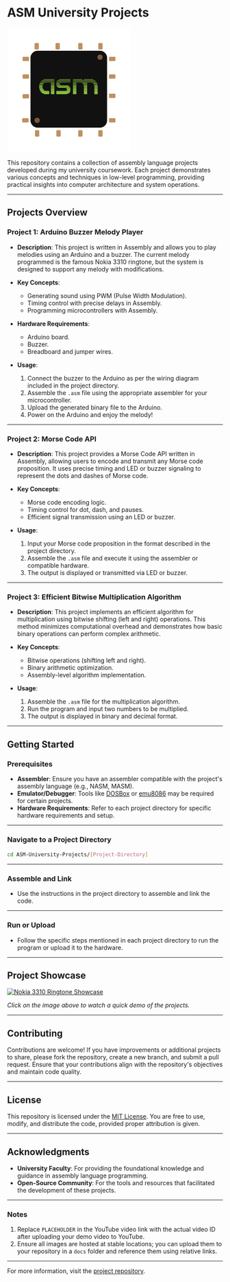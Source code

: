 # ASM University Projects

![Assembly Language](https://raw.githubusercontent.com/github/explore/main/topics/assembly/assembly.png)

This repository contains a collection of assembly language projects developed during my university coursework. Each project demonstrates various concepts and techniques in low-level programming, providing practical insights into computer architecture and system operations.

---

## Projects Overview

### Project 1: Arduino Buzzer Melody Player

- **Description**: 
  This project is written in Assembly and allows you to play melodies using an Arduino and a buzzer. The current melody programmed is the famous Nokia 3310 ringtone, but the system is designed to support any melody with modifications.
  
- **Key Concepts**:
  - Generating sound using PWM (Pulse Width Modulation).
  - Timing control with precise delays in Assembly.
  - Programming microcontrollers with Assembly.
  
- **Hardware Requirements**:
  - Arduino board.
  - Buzzer.
  - Breadboard and jumper wires.
  
- **Usage**:
  1. Connect the buzzer to the Arduino as per the wiring diagram included in the project directory.
  2. Assemble the `.asm` file using the appropriate assembler for your microcontroller.
  3. Upload the generated binary file to the Arduino.
  4. Power on the Arduino and enjoy the melody!

---

### Project 2: Morse Code API

- **Description**: 
  This project provides a Morse Code API written in Assembly, allowing users to encode and transmit any Morse code proposition. It uses precise timing and LED or buzzer signaling to represent the dots and dashes of Morse code.

- **Key Concepts**:
  - Morse code encoding logic.
  - Timing control for dot, dash, and pauses.
  - Efficient signal transmission using an LED or buzzer.
  
- **Usage**:
  1. Input your Morse code proposition in the format described in the project directory.
  2. Assemble the `.asm` file and execute it using the assembler or compatible hardware.
  3. The output is displayed or transmitted via LED or buzzer.

---

### Project 3: Efficient Bitwise Multiplication Algorithm

- **Description**: 
  This project implements an efficient algorithm for multiplication using bitwise shifting (left and right) operations. This method minimizes computational overhead and demonstrates how basic binary operations can perform complex arithmetic.

- **Key Concepts**:
  - Bitwise operations (shifting left and right).
  - Binary arithmetic optimization.
  - Assembly-level algorithm implementation.

- **Usage**:
  1. Assemble the `.asm` file for the multiplication algorithm.
  2. Run the program and input two numbers to be multiplied.
  3. The output is displayed in binary and decimal format.

---

## Getting Started

### Prerequisites

- **Assembler**: Ensure you have an assembler compatible with the project's assembly language (e.g., NASM, MASM).
- **Emulator/Debugger**: Tools like [DOSBox](https://www.dosbox.com/) or [emu8086](http://www.emu8086.com/) may be required for certain projects.
- **Hardware Requirements**: Refer to each project directory for specific hardware requirements and setup.

---

### Navigate to a Project Directory
```bash
cd ASM-University-Projects/[Project-Directory]
```

---

### Assemble and Link

- Use the instructions in the project directory to assemble and link the code.

---

### Run or Upload

- Follow the specific steps mentioned in each project directory to run the program or upload it to the hardware.

---

## Project Showcase

[![Nokia 3310 Ringtone Showcase](https://youtu.be/Nj5aIHk4Dec)](https://youtu.be/Nj5aIHk4Dec)

*Click on the image above to watch a quick demo of the projects.*

---

## Contributing

Contributions are welcome! If you have improvements or additional projects to share, please fork the repository, create a new branch, and submit a pull request. Ensure that your contributions align with the repository's objectives and maintain code quality.

---

## License

This repository is licensed under the [MIT License](LICENSE). You are free to use, modify, and distribute the code, provided proper attribution is given.

---

## Acknowledgments

- **University Faculty**: For providing the foundational knowledge and guidance in assembly language programming.
- **Open-Source Community**: For the tools and resources that facilitated the development of these projects.

---

### Notes

1. Replace `PLACEHOLDER` in the YouTube video link with the actual video ID after uploading your demo video to YouTube.
2. Ensure all images are hosted at stable locations; you can upload them to your repository in a `docs` folder and reference them using relative links.

---

For more information, visit the [project repository](https://github.com/Strife-01/ASM-University-Projects).
